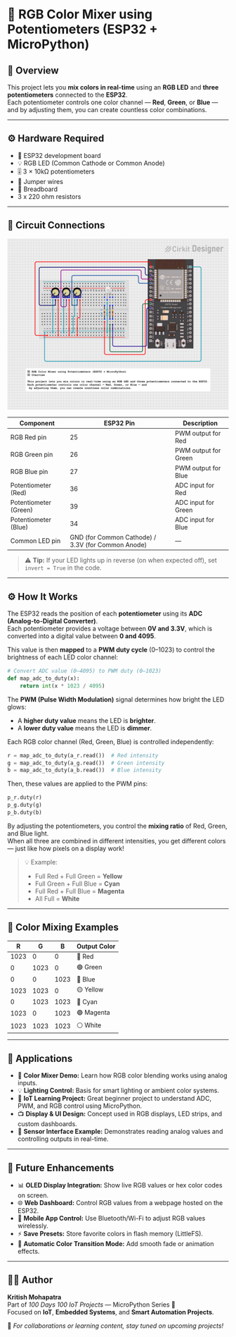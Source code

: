 # 🎨 RGB Color Mixer using Potentiometers (ESP32 + MicroPython)

## 📘 Overview  
This project lets you **mix colors in real-time** using an **RGB LED** and **three potentiometers** connected to the **ESP32**.  
Each potentiometer controls one color channel — **Red**, **Green**, or **Blue** — and by adjusting them, you can create countless color combinations.  

---

## ⚙️ Hardware Required  
- 🧠 ESP32 development board  
- 💡 RGB LED (Common Cathode or Common Anode)  
- 🎚️ 3 × 10kΩ potentiometers  
- 🔌 Jumper wires  
- 🧱 Breadboard  
- 3 x 220 ohm resistors
---

## 🔌 Circuit Connections  
![Circuit Diagram](Circuit_Diagram/circuit_image.png)


| Component | ESP32 Pin | Description |
|------------|------------|-------------|
| RGB Red pin | 25 | PWM output for Red |
| RGB Green pin | 26 | PWM output for Green |
| RGB Blue pin | 27 | PWM output for Blue |
| Potentiometer (Red) | 36 | ADC input for Red |
| Potentiometer (Green) | 39 | ADC input for Green |
| Potentiometer (Blue) | 34 | ADC input for Blue |
| Common LED pin | GND (for Common Cathode) / 3.3V (for Common Anode) | — |

> ⚠️ **Tip:** If your LED lights up in reverse (on when expected off), set `invert = True` in the code.  

---

## ⚙️ How It Works  

The ESP32 reads the position of each **potentiometer** using its **ADC (Analog-to-Digital Converter)**.  
Each potentiometer provides a voltage between **0V and 3.3V**, which is converted into a digital value between **0 and 4095**.

This value is then **mapped** to a **PWM duty cycle** (0–1023) to control the brightness of each LED color channel:

```python
# Convert ADC value (0–4095) to PWM duty (0–1023)
def map_adc_to_duty(x):
    return int(x * 1023 / 4095)
```

The **PWM (Pulse Width Modulation)** signal determines how bright the LED glows:  
- A **higher duty value** means the LED is **brighter**.  
- A **lower duty value** means the LED is **dimmer**.  

Each RGB color channel (Red, Green, Blue) is controlled independently:
```python
r = map_adc_to_duty(a_r.read())  # Red intensity
g = map_adc_to_duty(a_g.read())  # Green intensity
b = map_adc_to_duty(a_b.read())  # Blue intensity
```

Then, these values are applied to the PWM pins:
```python
p_r.duty(r)
p_g.duty(g)
p_b.duty(b)
```

By adjusting the potentiometers, you control the **mixing ratio** of Red, Green, and Blue light.  
When all three are combined in different intensities, you get different colors — just like how pixels on a display work!

> 💡 Example:  
> - Full Red + Full Green = **Yellow**  
> - Full Green + Full Blue = **Cyan**  
> - Full Red + Full Blue = **Magenta**  
> - All Full = **White**
---

## 🎨 Color Mixing Examples  

| R | G | B | Output Color |
|---|---|---|---------------|
| 1023 | 0 | 0 | 🔴 Red |
| 0 | 1023 | 0 | 🟢 Green |
| 0 | 0 | 1023 | 🔵 Blue |
| 1023 | 1023 | 0 | 🟡 Yellow |
| 0 | 1023 | 1023 | 🔵 Cyan |
| 1023 | 0 | 1023 | 🟣 Magenta |
| 1023 | 1023 | 1023 | ⚪ White |

---

## 🚀 Applications  

- 🎨 **Color Mixer Demo:** Learn how RGB color blending works using analog inputs.  
- 💡 **Lighting Control:** Basis for smart lighting or ambient color systems.  
- 🧠 **IoT Learning Project:** Great beginner project to understand ADC, PWM, and RGB control using MicroPython.  
- 📺 **Display & UI Design:** Concept used in RGB displays, LED strips, and custom dashboards.  
- 🧰 **Sensor Interface Example:** Demonstrates reading analog values and controlling outputs in real-time.  

---

## 🔮 Future Enhancements  

- 📊 **OLED Display Integration:** Show live RGB values or hex color codes on screen.  
- 🌐 **Web Dashboard:** Control RGB values from a webpage hosted on the ESP32.  
- 📱 **Mobile App Control:** Use Bluetooth/Wi-Fi to adjust RGB values wirelessly.  
- ⚡ **Save Presets:** Store favorite colors in flash memory (LittleFS).  
- 🌈 **Automatic Color Transition Mode:** Add smooth fade or animation effects.  

---

## 👨‍💻 Author  

**Kritish Mohapatra**  
Part of *100 Days 100 IoT Projects* — MicroPython Series 🚀  
Focused on **IoT**, **Embedded Systems**, and **Smart Automation Projects**.  

📧 *For collaborations or learning content, stay tuned on upcoming projects!*  